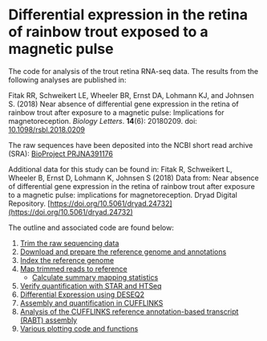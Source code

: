 # Differential expression in the retina of rainbow trout exposed to a magnetic pulse
The code for analysis of the trout retina RNA-seq data.  The results from the following analyses are published in:  

Fitak RR, Schweikert LE, Wheeler BR, Ernst DA, Lohmann KJ, and Johnsen S. (2018) Near absence of differential gene expression in the retina of rainbow trout after exposure to a magnetic pulse: Implications for magnetoreception. *Biology Letters*. **14**(6): 20180209. doi: [10.1098/rsbl.2018.0209](https://doi.org/10.1098/rsbl.2018.0209)  

The raw sequences have been deposited into the NCBI short read archive (SRA): [BioProject PRJNA391176](https://www.ncbi.nlm.nih.gov/bioproject/391176)  

Additional data for this study can be found in:
Fitak R, Schweikert L, Wheeler B, Ernst D, Lohmann K, Johnsen S (2018) Data from: Near absence of differential gene expression in the retina of rainbow trout after exposure to a magnetic pulse: implications for magnetoreception. Dryad Digital Repository. [https://doi.org/10.5061/dryad.24732](https://doi.org/10.5061/dryad.24732)  

The outline and associated code are found below:
1. [Trim the raw sequencing data](./trim-seqs.md)
2. [Download and prepare the reference genome and annotations](./prep-reference.md)
3. [Index the reference genome](./index-reference.md)
4. [Map trimmed reads to reference](./map-reads.md)
   * [Calculate summary mapping statistics](./bam-stats.md)
5. [Verify quantification with STAR and HTSeq](./counts.md)
6. [Differential Expression using DESEQ2](./DESEQ2.md)
7. [Assembly and quantification in CUFFLINKS](./cufflinks-workflow.md)
8. [Analysis of the CUFFLINKS reference annotation-based transcript (RABT) assembly](./Cufflinks-RABT.md)
9. [Various plotting code and functions](./plotting.md)
